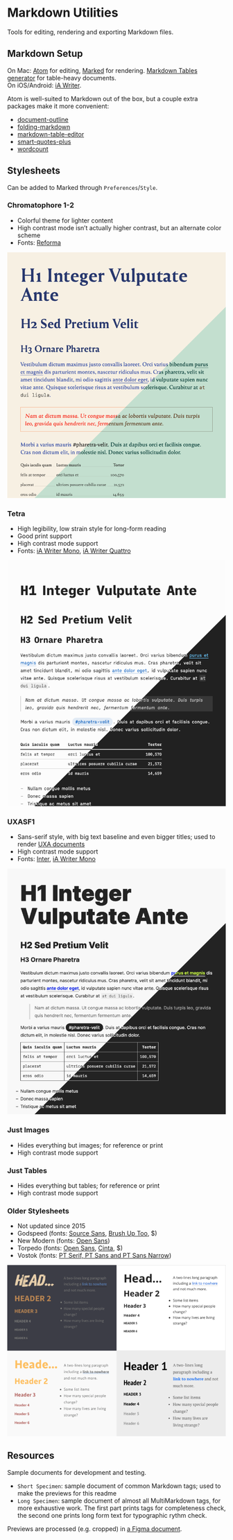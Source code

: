 # Markdown Utilities

Tools for editing, rendering and exporting Markdown files.

## Markdown Setup

On Mac: [Atom](https://atom.io/) for editing, [Marked](https://marked2app.com/) for rendering. [Markdown Tables generator](https://www.tablesgenerator.com/markdown_tables) for table-heavy documents.  
On iOS/Android: [iA Writer](https://ia.net/writer).

Atom is well-suited to Markdown out of the box, but a couple extra packages make it more convenient:

- [document-outline](https://atom.io/packages/document-outline)
- [folding-markdown](https://atom.io/packages/folding-markdown)
- [markdown-table-editor](https://atom.io/packages/markdown-table-editor)
- [smart-quotes-plus](https://atom.io/packages/smart-quotes-plus)
- [wordcount](https://atom.io/packages/wordcount)

## Stylesheets

Can be added to Marked through `Preferences`/`Style`.

<!-- The stylesheets haven’t been tested in other tools. However they’re generic CSS and could be reused elsewhere, provided the Marked-specific `#wrapper` selectors are removed. -->

### Chromatophore 1-2

- Colorful theme for lighter content
- High contrast mode isn’t actually higher contrast, but an alternate color scheme
- Fonts: [Reforma](https://pampatype.com/reforma)

![](previews/chromatophore-1-2.png)

### Tetra

- High legibility, low strain style for long-form reading
- Good print support
- High contrast mode support
- Fonts: [iA Writer Mono](https://github.com/iaolo/iA-Fonts/tree/master/iA%20Writer%20Mono), [iA Writer Quattro](https://github.com/iaolo/iA-Fonts/tree/master/iA%20Writer%20Quattro)

![](previews/tetra.png)

### UXASF1

- Sans-serif style, with big text baseline and even bigger titles; used to render [UXA documents](https://github.com/nWODT-Cobalt/uxa)
- High contrast mode support
- Fonts: [Inter](https://rsms.me/inter/), [iA Writer Mono](https://github.com/iaolo/iA-Fonts/tree/master/iA%20Writer%20Mono)

![](previews/uxasf1.png)

### Just Images

- Hides everything but images; for reference or print
- High contrast mode support

### Just Tables

- Hides everything but tables; for reference or print
- High contrast mode support

### Older Stylesheets

- Not updated since 2015
- Godspeed (fonts: [Source Sans](https://fonts.google.com/specimen/Source+Sans+Pro), [Brush Up Too](https://www.myfonts.com/fonts/pintassilgo/brush-up/too/), $)
- New Modern (fonts: [Open Sans](https://fonts.google.com/specimen/Open+Sans))
- Torpedo (fonts: [Open Sans](https://fonts.google.com/specimen/Open+Sans), [Cinta](https://www.myfonts.com/fonts/tipo-pepel/cinta/), $)
- Vostok (fonts: [PT Serif, PT Sans and PT Sans Narrow](https://company.paratype.com/pt-sans-pt-serif))

![](previews/old-stylesheets.png)

## Resources

Sample documents for development and testing.

- `Short Specimen`: sample document of common Markdown tags; used to make the previews for this readme
- `Long Specimen`: sample document of almost all MultiMarkdown tags, for more exhaustive work. The first part prints tags for completeness check, the second one prints long form text for typographic rythm check.

Previews are processed (e.g. cropped) in [a Figma document](https://www.figma.com/file/lLZWGpxAc71dB5p8mI8Lkn/GitHub?node-id=0%3A1).

<!--
## Style Ideas

- Inria Serif: academic paper style, alinea indents, Gallimard-rubrication style, centered headings, links in the style of "Atlas des Îles Abandonnées", roman lists
- Fira Sans:FT style?
- Public Sans
- Neon style: space grotesk or rubik for body, bg gradient, nth paragraph colors, glow or shadow punch-out effects, animated hovers

## Others

- stream custom fonts from Google?
-->
